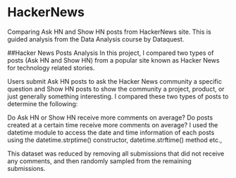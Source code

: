 # HackerNews
Comparing Ask HN and Show HN posts from HackerNews site. This is guided analysis from the Data Analysis course by Dataquest.

##Hacker News Posts Analysis
In this project, I compared two types of posts (Ask HN and Show HN) from a popular site known as Hacker News for technology related stories.

Users submit Ask HN posts to ask the Hacker News community a specific question and Show HN posts to show the community a project, product, or just generally something interesting. I compared these two types of posts to determine the following:

Do Ask HN or Show HN receive more comments on average?
Do posts created at a certain time receive more comments on average?
I used the datetime module to access the date and time information of each posts using the datetime.strptime() constructor, datetime.strftime() method etc.,

This dataset was reduced by removing all submissions that did not receive any comments, and then randomly sampled from the remaining submissions.
